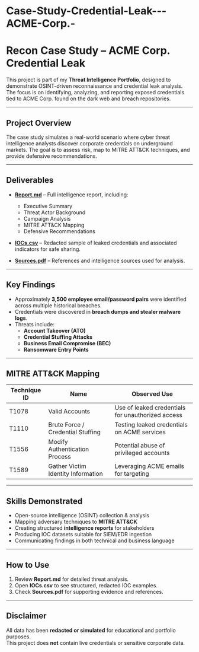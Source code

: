 # Case-Study-Credential-Leak---ACME-Corp.-

# Recon Case Study – ACME Corp. Credential Leak

This project is part of my **Threat Intelligence Portfolio**, designed to demonstrate OSINT-driven reconnaissance and credential leak analysis. The focus is on identifying, analyzing, and reporting exposed credentials tied to ACME Corp. found on the dark web and breach repositories.

---

## Project Overview
The case study simulates a real-world scenario where cyber threat intelligence analysts discover corporate credentials on underground markets. The goal is to assess risk, map to MITRE ATT&CK techniques, and provide defensive recommendations.

---

## Deliverables
- **[Report.md](./Report.md)** – Full intelligence report, including:
  - Executive Summary  
  - Threat Actor Background  
  - Campaign Analysis  
  - MITRE ATT&CK Mapping  
  - Defensive Recommendations  

- **[IOCs.csv](./IOCs.csv)** – Redacted sample of leaked credentials and associated indicators for safe sharing.  

- **[Sources.pdf](./Sources.pdf)** – References and intelligence sources used for analysis.  

---

## Key Findings
- Approximately **3,500 employee email/password pairs** were identified across multiple historical breaches.  
- Credentials were discovered in **breach dumps and stealer malware logs**.  
- Threats include:  
  - **Account Takeover (ATO)**  
  - **Credential Stuffing Attacks**  
  - **Business Email Compromise (BEC)**  
  - **Ransomware Entry Points**  

---

## MITRE ATT&CK Mapping
| Technique ID | Name | Observed Use |
|--------------|------|--------------|
| T1078 | Valid Accounts | Use of leaked credentials for unauthorized access |
| T1110 | Brute Force / Credential Stuffing | Testing leaked credentials on ACME services |
| T1556 | Modify Authentication Process | Potential abuse of privileged accounts |
| T1589 | Gather Victim Identity Information | Leveraging ACME emails for targeting |

---

## Skills Demonstrated
- Open-source intelligence (OSINT) collection & analysis  
- Mapping adversary techniques to **MITRE ATT&CK**  
- Creating structured **intelligence reports** for stakeholders  
- Producing IOC datasets suitable for SIEM/EDR ingestion  
- Communicating findings in both technical and business language  

---

## How to Use
1. Review **Report.md** for detailed threat analysis.  
2. Open **IOCs.csv** to see structured, redacted IOC examples.  
3. Check **Sources.pdf** for supporting evidence and references.  

---

## Disclaimer
All data has been **redacted or simulated** for educational and portfolio purposes.  
This project does **not** contain live credentials or sensitive corporate data.  
